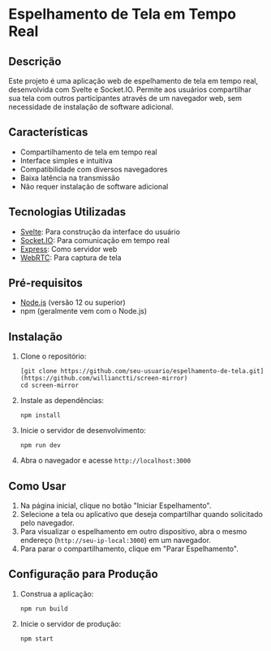 # Espelhamento de Tela em Tempo Real

## Descrição

Este projeto é uma aplicação web de espelhamento de tela em tempo real, desenvolvida com Svelte e Socket.IO. Permite aos usuários compartilhar sua tela com outros participantes através de um navegador web, sem necessidade de instalação de software adicional.

## Características

- Compartilhamento de tela em tempo real
- Interface simples e intuitiva
- Compatibilidade com diversos navegadores
- Baixa latência na transmissão
- Não requer instalação de software adicional

## Tecnologias Utilizadas

- [Svelte](https://svelte.dev/): Para construção da interface do usuário
- [Socket.IO](https://socket.io/): Para comunicação em tempo real
- [Express](https://expressjs.com/): Como servidor web
- [WebRTC](https://webrtc.org/): Para captura de tela

## Pré-requisitos

- [Node.js](https://nodejs.org/) (versão 12 ou superior)
- npm (geralmente vem com o Node.js)

## Instalação

1. Clone o repositório:
   ```
   [git clone https://github.com/seu-usuario/espelhamento-de-tela.git](https://github.com/willianctti/screen-mirror)
   cd screen-mirror
   ```

2. Instale as dependências:
   ```
   npm install
   ```

3. Inicie o servidor de desenvolvimento:
   ```
   npm run dev
   ```

4. Abra o navegador e acesse `http://localhost:3000`

## Como Usar

1. Na página inicial, clique no botão "Iniciar Espelhamento".
2. Selecione a tela ou aplicativo que deseja compartilhar quando solicitado pelo navegador.
3. Para visualizar o espelhamento em outro dispositivo, abra o mesmo endereço (`http://seu-ip-local:3000`) em um navegador.
4. Para parar o compartilhamento, clique em "Parar Espelhamento".

## Configuração para Produção

1. Construa a aplicação:
   ```
   npm run build
   ```

2. Inicie o servidor de produção:
   ```
   npm start
   ```
